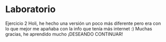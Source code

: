 # Laboratorio
Ejercicio 2
Holi,
he hecho una versión un poco más diferente pero era con lo que mejor me apañaba con la info que tenía más internet :)
Muchas  gracias,
he aprendido mucho
¡DESEANDO CONTINUAR!
